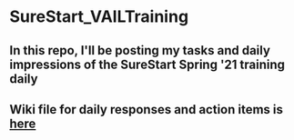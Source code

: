 # SureStart_VAILTraining

## In this repo, I'll be posting my tasks and daily impressions of the SureStart Spring '21 training daily 

## Wiki file for daily responses and action items is [here](https://github.com/nouranali/SureStart_VAILTraining/wiki/Responses)
